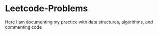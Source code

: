 # Leetcode-Problems
Here I am documenting my practice with data structures, algorithms, and commenting code
